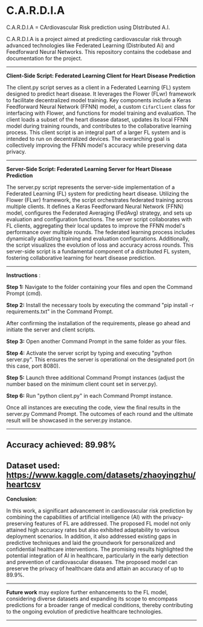 # C.A.R.D.I.A
C.A.R.D.I.A = CArdiovascular Risk  prediction using DIstributed  A.I.


C.A.R.D.I.A is a project aimed at predicting cardiovascular risk through advanced technologies like Federated Learning (Distributed Ai) and Feedforward Neural Networks. This repository contains the codebase and documentation for the project.




---

**Client-Side Script: Federated Learning Client for Heart Disease Prediction**

The client.py script serves as a client in a Federated Learning (FL) system designed to predict heart disease. 
It leverages the Flower (FLwr) framework to facilitate decentralized model training. 
Key components include a Keras Feedforward Neural Network (FFNN) model, a custom `CifarClient` class for interfacing with Flower, and functions for model training and evaluation. 
The client loads a subset of the heart disease dataset, updates its local FFNN model during training rounds, and contributes to the collaborative learning process. This client script is an integral part of a larger FL system and is intended to run on decentralized devices. The overarching goal is collectively improving the FFNN model's accuracy while preserving data privacy.

---

**Server-Side Script: Federated Learning Server for Heart Disease Prediction**

The server.py script represents the server-side implementation of a Federated Learning (FL) system for predicting heart disease. 
Utilizing the Flower (FLwr) framework, the script orchestrates federated training across multiple clients. 
It defines a Keras Feedforward Neural Network (FFNN) model, configures the Federated Averaging (FedAvg) strategy, and sets up evaluation and configuration functions. The server script collaborates with FL clients, aggregating their local updates to improve the FFNN model's performance over multiple rounds. 
The federated learning process includes dynamically adjusting training and evaluation configurations. Additionally, the script visualizes the evolution of loss and accuracy across rounds.
This server-side script is a fundamental component of a distributed FL system, fostering collaborative learning for heart disease prediction.


---

**Instructions**
:

**Step 1:** Navigate to the folder containing your files and open the Command Prompt (cmd).

**Step 2:** Install the necessary tools by executing the command "pip install -r requirements.txt" in the Command Prompt.

After confirming the installation of the requirements, please go ahead and initiate the server and client scripts.

**Step 3:** Open another Command Prompt in the same folder as your files.

**Step 4:** Activate the server script by typing and executing "python server.py". This ensures the server is operational on the designated port (in this case, port 8080).

**Step 5:** Launch three additional Command Prompt instances (adjust the number based on the minimum client count set in server.py).

**Step 6:** Run "python client.py" in each Command Prompt instance.

Once all instances are executing the code, view the final results in the server.py Command Prompt. The outcomes of each round and the ultimate result will be showcased in the server.py instance.


---
**Accuracy achieved**: 89.98% 
---
**Dataset used**: https://www.kaggle.com/datasets/zhaoyingzhu/heartcsv
---
**Conclusion**:

In this work, a significant advancement in cardiovascular risk prediction by combining the capabilities of artificial intelligence (AI) with the privacy-preserving 
features of FL are addressed. 
The proposed FL model not only attained high accuracy rates but also exhibited adaptability to various deployment scenarios. 
In addition, it also 
addressed existing gaps in predictive techniques and laid the groundwork for personalized and confidential healthcare interventions. 
The promising results highlighted the potential integration of AI in healthcare, particularly in the early detection and prevention of cardiovascular diseases. 
The proposed model can preserve the privacy of healthcare data and attain an accuracy of up to 89.9%.

---
**Future work** may explore further enhancements to the FL model, considering diverse datasets and expanding its scope to 
encompass predictions for a broader range of medical conditions, thereby contributing 
to the ongoing evolution of predictive healthcare technologies.

---
